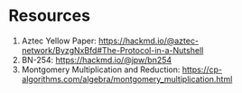# Resources

1. Aztec Yellow Paper: https://hackmd.io/@aztec-network/ByzgNxBfd#The-Protocol-in-a-Nutshell
2. BN-254: https://hackmd.io/@jpw/bn254
3. Montgomery Multiplication and Reduction: https://cp-algorithms.com/algebra/montgomery_multiplication.html
